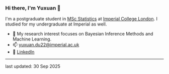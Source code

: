 ### Hi there, I'm Yuxuan 👋

I'm a postgraduate student in [MSc Statistics](https://www.imperial.ac.uk/study/courses/postgraduate-taught/statistics/) at [Imperial College London](https://www.imperial.ac.uk/mathematics/). I studied for my undergraduate at Imperial as well.

- 🔭 My research interest focuses on Bayesian Inference Methods and Machine Learning. 
- 📫 yuxuan.du22@imperial.ac.uk
- 💼 [LinkedIn](www.linkedin.com/in/alice-yuxuan-du)

------
last updated: 30 Sep 2025

